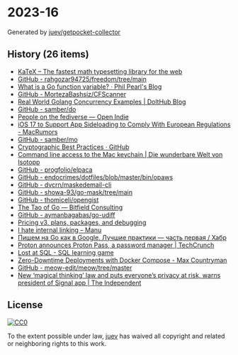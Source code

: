 # 2023-16

Generated by [juev/getpocket-collector](https://github.com/juev/getpocket-collector)

## History (26 items)

- [KaTeX – The fastest math typesetting library for the web](https://katex.org)
- [GitHub - rahgozar94725/freedom/tree/main](https://github.com/rahgozar94725/freedom/tree/main)
- [What is a Go function variable? · Phil Pearl's Blog](https://philpearl.github.io/post/functionpointers/)
- [GitHub - MortezaBashsiz/CFScanner](https://github.com/MortezaBashsiz/CFScanner)
- [Real World Golang Concurrency Examples | DoltHub Blog](https://www.dolthub.com/blog/2023-03-13-golang-concurrency-examples/)
- [GitHub - samber/do](https://github.com/samber/do)
- [People on the fediverse — Open Indie](https://blog.erlend.sh/people-on-the-fediverse)
- [iOS 17 to Support App Sideloading to Comply With European Regulations - MacRumors](https://www.macrumors.com/2023/04/17/app-sideloading-support-coming-ios-17/)
- [GitHub - samber/mo](https://github.com/samber/mo)
- [Cryptographic Best Practices · GitHub](https://gist.github.com/atoponce/07d8d4c833873be2f68c34f9afc5a78a)
- [Command line access to the Mac keychain | Die wunderbare Welt von Isotopp](https://blog.koehntopp.info/2017/01/26/command-line-access-to-the-mac-keychain.html)
- [GitHub - progfolio/elpaca](https://github.com/progfolio/elpaca)
- [GitHub - endocrimes/dotfiles/blob/master/bin/opaws](https://github.com/endocrimes/dotfiles/blob/master/bin/opaws)
- [GitHub - dvcrn/maskedemail-cli](https://github.com/dvcrn/maskedemail-cli)
- [GitHub - showa-93/go-mask/tree/main](https://github.com/showa-93/go-mask/tree/main)
- [GitHub - thomiceli/opengist](https://github.com/thomiceli/opengist)
- [The Tao of Go — Bitfield Consulting](https://bitfieldconsulting.com/golang/tao-of-go)
- [GitHub - aymanbagabas/go-udiff](https://github.com/aymanbagabas/go-udiff)
- [Pricing v3, plans, packages, and debugging](https://tailscale.com/blog/pricing-v3)
- [I hate internal linking – Manu](https://manuelmoreale.com/i-hate-internal-linking)
- [Пишем на Go как в Google. Лучшие практики — часть первая / Хабр](https://habr.com/ru/companies/skillfactory/articles/729924/)
- [Proton announces Proton Pass, a password manager | TechCrunch](https://techcrunch.com/2023/04/20/proton-announces-proton-pass-a-password-manager/)
- [Lost at SQL - SQL learning game](https://lost-at-sql.therobinlord.com)
- [Zero-Downtime Deployments with Docker Compose - Max Countryman](https://www.maxcountryman.com/articles/zero-downtime-deployments-with-docker-compose)
- [GitHub - meow-edit/meow/tree/master](https://github.com/meow-edit/meow/tree/master)
- [New ‘magical thinking’ law and puts everyone’s privacy at risk, warns president of Signal app | The Independent](https://www.independent.co.uk/tech/uk-online-safety-bill-signal-whatsapp-privacy-encryption-b2324483.html)

## License

[![CC0](https://mirrors.creativecommons.org/presskit/buttons/88x31/svg/cc-zero.svg)](https://creativecommons.org/publicdomain/zero/1.0/)

To the extent possible under law, [juev](https://github.com/juev) has waived all copyright and related or neighboring rights to this work.
